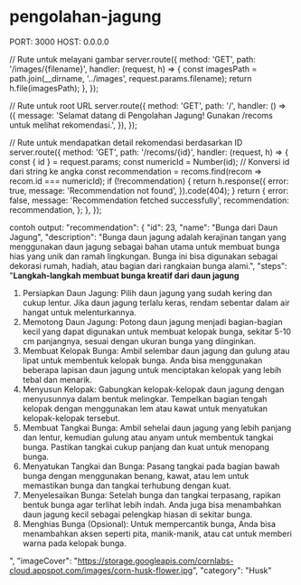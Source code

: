 # pengolahan-jagung

PORT: 3000
HOST: 0.0.0.0

// Rute untuk melayani gambar
  server.route({
    method: 'GET',
    path: '/images/{filename}',
    handler: (request, h) => {
      const imagesPath = path.join(__dirname, '../images', request.params.filename);
      return h.file(imagesPath);
    },
  });

   // Rute untuk root URL
   server.route({
    method: 'GET',
    path: '/',
    handler: () => ({
      message: 'Selamat datang di Pengolahan Jagung! Gunakan /recoms untuk melihat rekomendasi.',
    }),
  });

  // Rute untuk mendapatkan detail rekomendasi berdasarkan ID
  server.route({
    method: 'GET',
    path: '/recoms/{id}',
    handler: (request, h) => {
      const { id } = request.params;
        const numericId = Number(id); // Konversi id dari string ke angka
        const recommendation = recoms.find(recom => recom.id === numericId);
      if (!recommendation) {
        return h.response({
          error: true,
          message: 'Recommendation not found',
        }).code(404);
      }
      return {
        error: false,
        message: 'Recommendation fetched successfully',
        recommendation: recommendation,
      };
    },
  });

  contoh output: 
  "recommendation": {
        "id": 23,
        "name": "Bunga dari Daun Jagung",
        "description": "Bunga daun jagung adalah kerajinan tangan yang menggunakan daun jagung sebagai bahan utama untuk membuat bunga hias yang unik dan ramah lingkungan. Bunga ini bisa digunakan sebagai dekorasi rumah, hadiah, atau bagian dari rangkaian bunga alami.",
        "steps": "<b>Langkah-langkah membuat bunga kreatif dari daun jagung</b><br><ol><li>Persiapkan Daun Jagung: Pilih daun jagung yang sudah kering dan cukup lentur. Jika daun jagung terlalu keras, rendam sebentar dalam air hangat untuk melenturkannya.</li><li>Memotong Daun Jagung: Potong daun jagung menjadi bagian-bagian kecil yang dapat digunakan untuk membuat kelopak bunga, sekitar 5-10 cm panjangnya, sesuai dengan ukuran bunga yang diinginkan.</li><li>Membuat Kelopak Bunga: Ambil selembar daun jagung dan gulung atau lipat untuk membentuk kelopak bunga. Anda bisa menggunakan beberapa lapisan daun jagung untuk menciptakan kelopak yang lebih tebal dan menarik.</li><li>Menyusun Kelopak: Gabungkan kelopak-kelopak daun jagung dengan menyusunnya dalam bentuk melingkar. Tempelkan bagian tengah kelopak dengan menggunakan lem atau kawat untuk menyatukan kelopak-kelopak tersebut.</li><li>Membuat Tangkai Bunga: Ambil sehelai daun jagung yang lebih panjang dan lentur, kemudian gulung atau anyam untuk membentuk tangkai bunga. Pastikan tangkai cukup panjang dan kuat untuk menopang bunga.</li><li>Menyatukan Tangkai dan Bunga: Pasang tangkai pada bagian bawah bunga dengan menggunakan benang, kawat, atau lem untuk memastikan bunga dan tangkai terhubung dengan kuat.</li><li>Menyelesaikan Bunga: Setelah bunga dan tangkai terpasang, rapikan bentuk bunga agar terlihat lebih indah. Anda juga bisa menambahkan daun jagung kecil sebagai pelengkap hiasan di sekitar bunga.</li><li>Menghias Bunga (Opsional): Untuk mempercantik bunga, Anda bisa menambahkan aksen seperti pita, manik-manik, atau cat untuk memberi warna pada kelopak bunga.</li></ol>",
        "imageCover": "https://storage.googleapis.com/cornlabs-cloud.appspot.com/images/corn-husk-flower.jpg",
        "category": "Husk"
